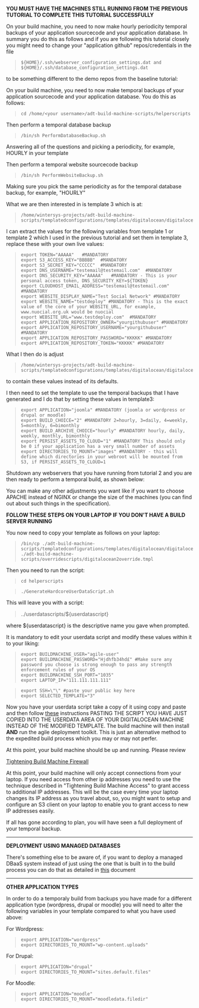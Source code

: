 **YOU MUST HAVE THE MACHINES STILL RUNNING FROM THE PREVIOUS TUTORIAL TO COMPLETE THIS TUTORIAL SUCCESSFULLY**

On your build machine, you need to now make hourly periodicity temporal backups of your application sourcecode and your application database. In summary you do this as follows and if you are following this tutorial closely you might need to change your "application github" repos/credentials in the file

>     ${HOME}/.ssh/webserver_configuration_settings.dat and
>     ${HOME}/.ssh/database_configuration_settings.dat

to be something different to the demo repos from the baseline tutorial:

On your build machine, you need to now make temporal backups of your application sourcecode and your application database.
You do this as follows:

>     cd /home/<your username>/adt-build-machine-scripts/helperscripts

Then perform a temporal database backup
  
>     /bin/sh PerformDatabaseBackup.sh
 
Answering all of the questions and picking a periodicity, for example, HOURLY in your template
  
Then perform a temporal website sourcecode backup
  
>     /bin/sh PerformWebsiteBackup.sh
  
Making sure you pick the same periodicity as for the temporal database backup, for example, "HOURLY"
  
What we are then interested in is template 3 which is at:
  
>     /home/wintersys-projects/adt-build-machine-scripts/templatedconfigurations/templates/digitalocean/digitalocean3.tmpl
  
I can extract the values for the following variables from template 1 or template 2 which I used in the previous tutorial and set them in template 3, replace these with your own live values:

>     export TOKEN="AAAAA"   #MANDATORY
>     export S3_ACCESS_KEY="BBBBB"  #MANDATORY
>     export S3_SECRET_KEY="CCCCC"  #MANDATORY
>     export DNS_USERNAME="testemail@testemail.com"  #MANDATORY
>     export DNS_SECURITY_KEY="AAAAA"   #MANDATORY - This is your personal access token, DNS_SECURITY_KEY=${TOKEN}
>     export CLOUDHOST_EMAIL_ADDRESS="testemail@testemail.com" #MANDATORY
>     export WEBSITE_DISPLAY_NAME="Test Social Network" #MANDATORY
>     export WEBSITE_NAME="testdeploy" #MANDATORY - This is the exact value of the core of your WEBSITE_URL, for example, www.nuocial.org.uk would be nuocial
>     export WEBSITE_URL="www.testdeploy.com"  #MANDATORY
>     export APPLICATION_REPOSITORY_OWNER="yourgithubuser" #MANDATORY
>     export APPLICATION_REPOSITORY_USERNAME="yourgithubuser" #MANDATORY
>     export APPLICATION_REPOSITORY_PASSWORD="KKKKK" #MANDATORY
>     export APPLICATION_REPOSITORY_TOKEN="KKKKK" #MANDATORY
  
What I then do is adjust  

>     /home/wintersys-projects/adt-build-machine-scripts/templatedconfigurations/templates/digitalocean/digitalocean3.tmpl  
  
to contain these values instead of its defaults.
  
I then need to set the template to use the temporal backups that I have generated and I do that by setting these values in template3:
  
>     export APPLICATION="joomla" #MANDATORY (joomla or wordpress or drupal or moodle)
>     export BUILD_CHOICE="2" #MANDATORY 2=hourly, 3=daily, 4=weekly, 5=monthly, 6=bimonthly
>     export BUILD_ARCHIVE_CHOICE="hourly" #MANDATORY hourly, daily, weekly, monthly, bimonthly
>     export PERSIST_ASSETS_TO_CLOUD="1" #MANDATORY This should only be 0 if your application has a very small number of assets
>     export DIRECTORIES_TO_MOUNT="images" #MANDATORY - this will define which directories in your webroot will be mounted from S3, if PERSIST_ASSETS_TO_CLOUD=1
  
Shutdown any webservers that you have running from tutorial 2 and you are then ready to perform a temporal build, as shown below:
  
You can make any other adjustments you want like if you want to choose APACHE instead of NGINX or change the size of the machines (you can find out about such things in the specification).

**FOLLOW THESE STEPS ON YOUR LAPTOP IF YOU DON'T HAVE A BUILD SERVER RUNNING**

You now need to copy your template as follows on your laptop:  

>     /bin/cp ./adt-build-machine-scripts/templatedconfigurations/templates/digitalocean/digitalocean2.tmpl ./adt-build-machine-scripts/overridescripts/digitalocean2override.tmpl  

Then you need to run the script:

>     cd helperscripts

>     ./GenerateHardcoreUserDataScript.sh

This will leave you with a script:

>    ../userdatascripts/${userdatascript}   

where ${userdatascript} is the descriptive name you gave when prompted.
  
It is mandatory to edit your userdata script and modify these values within it to your liking:

>     export BUILDMACHINE_USER="agile-user"
>     export BUILDMACHINE_PASSWORD="Hjdhfb34hd£" #Make sure any password you choose is strong enough to pass any strength enforcement rules of your OS
>     export BUILDMACHINE_SSH_PORT="1035"
>     export LAPTOP_IP="111.111.111.111"

>     export SSH=\"\" #paste your public key here
>     export SELECTED_TEMPLATE="3"


Now you have your userdata script take a copy of it using copy and paste and then follow [these](./buildmachine-hardcore.md) instructions PASTING THE SCRIPT YOU HAVE JUST COPIED INTO THE USERDATA AREA OF YOUR DIGITALOCEAN MACHINE INSTEAD OF THE MODIFIED TEMPLATE. The build machine will then install **AND**  run the agile deployment toolkit. This is just an alternative method to the expedited build process which you may or may not perfer.


At this point, your build machine should be up and running. Please review  
  
[Tightening Build Machine Firewall](../../Deployment/TightenBuildMachineAccess.md) 
 
At this point, your build machine will only accept connections from your laptop. If you need access from other ip addresses you need to use the technique described in "Tightening Build Machine Access" to grant access to additional IP addresses. This will be the case every time your laptop changes its IP address as you travel about, so, you might want to setup and configure an S3 client on your laptop to enable you to grant access to new IP addresses easily. 
  
  If all has gone according to plan, you will have seen a full deployment of your temporal backup. 
  
  ------------------------
  **DEPLOYMENT USING MANAGED DATABASES**
  
  There's something else to be aware of, if you want to deploy a managed DBaaS system instead of just using the one that is built in to the build process you can do that as detailed in [this](../../../doco/AgileToolkitDeployment/DeployingDBaaS.md) document
  
  ------------------------
  **OTHER APPLICATION TYPES**
  
In order to do a temporaly build from backups you have made for a different application type (wordpress, drupal or moodle) you will need to alter the following variables in your template compared to what you have used above:
  
  For Wordpress:
  
>     export APPLICATION="wordpress"
>     export DIRECTORIES_TO_MOUNT="wp-content.uploads"
  
  For Drupal:
  
>     export APPLICATION="drupal"
>     export DIRECTORIES_TO_MOUNT="sites.default.files"
  
  For Moodle:
  
>     export APPLICATION="moodle"
>     export DIRECTORIES_TO_MOUNT="moodledata.filedir"

